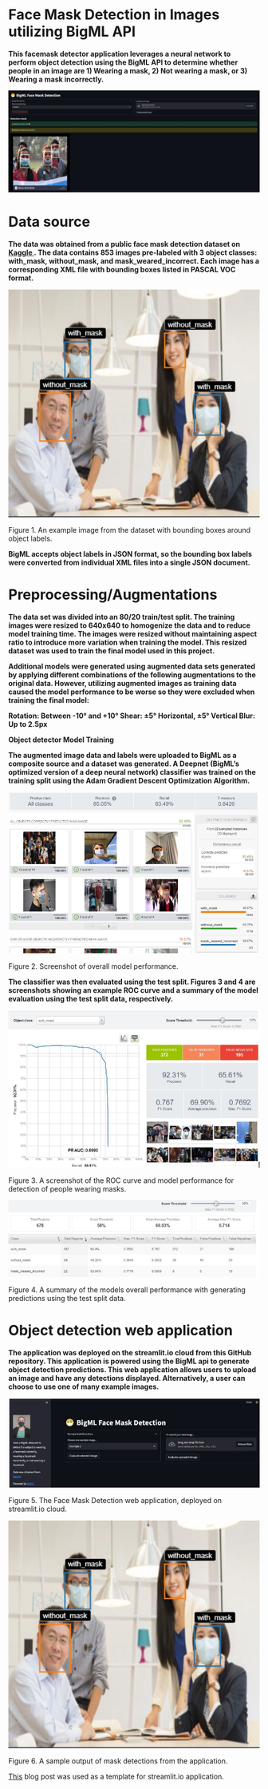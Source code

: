# Face Mask Detection in Images utilizing BigML API

<strong>This facemask detector application leverages a neural network to perform object detection using the BigML API to determine whether people in an image are 1) Wearing a mask, 2) Not wearing a mask, or 3) Wearing a mask incorrectly.</strong>

![app screenshot](https://github.com/pkhiev/BigML_facemask_detector/blob/main/img/app_screenshot.JPG)


# Data source

<strong>The data was obtained from a public face mask detection dataset on <a href="https://www.kaggle.com/datasets/andrewmvd/face-mask-detection"> Kaggle </a>. The data contains 853 images pre-labeled with 3 object classes: with_mask, without_mask, and mask_weared_incorrect. Each image has a corresponding XML file with bounding boxes listed in PASCAL VOC format.</strong>

![fig1](https://github.com/pkhiev/BigML_facemask_detector/blob/main/img/fig1.JPG)

Figure 1. An example image from the dataset with bounding boxes around object labels.

<strong>BigML accepts object labels in JSON format, so the bounding box labels were converted from individual XML files into a single JSON document.</strong>

# Preprocessing/Augmentations

<strong>The data set was divided into an 80/20 train/test split. The training images were resized to 640x640 to homogenize the data and to reduce model training time. The images were resized without maintaining aspect ratio to introduce more variation when training the model. This resized dataset was used to train the final model used in this project.

Additional models were generated using augmented data sets generated by applying different combinations of the following augmentations to the original data. However, utilizing augmented images as training data caused the model performance to be worse so they were excluded when training the final model:

Rotation: Between -10° and +10°
Shear: ±5° Horizontal, ±5° Vertical
Blur: Up to 2.5px

Object detector Model Training

The augmented image data and labels were uploaded to BigML as a composite source and a dataset was generated. A Deepnet (BigML’s optimized version of a deep neural network) classifier was trained on the training split using the Adam Gradient Descent Optimization Algorithm. </strong>

![fig2](https://github.com/pkhiev/BigML_facemask_detector/blob/main/img/fig2.JPG)

Figure 2. Screenshot of overall model performance. 

<strong>The classifier was then evaluated using the test split. Figures 3 and 4 are screenshots showing an example ROC curve and a summary of the model evaluation using the test split data, respectively.</strong>

![fig3](https://github.com/pkhiev/BigML_facemask_detector/blob/main/img/fig3.JPG)

Figure 3. A screenshot of the ROC curve and model performance for detection of people wearing masks. 

![fig4](https://github.com/pkhiev/BigML_facemask_detector/blob/main/img/fig4.JPG)

Figure 4. A summary of the models overall performance with generating predictions using the test split data. 

# Object detection web application

<strong>The application was deployed on the streamlit.io cloud from this GitHub repository. This application is powered using the BigML api to generate object detection predictions. This web application allows users to upload an image and have any detections displayed. Alternatively, a user can choose to use one of many example images.</strong>

![fig5](https://github.com/pkhiev/BigML_facemask_detector/blob/main/img/fig5.JPG)

Figure 5. The Face Mask Detection web application, deployed on streamlit.io cloud.

![fig6](https://github.com/pkhiev/BigML_facemask_detector/blob/main/img/fig1.JPG)

Figure 6. A sample output of mask detections from the application. 



<a href =https://blog.bigml.com/2022/06/13/easily-detecting-your-plant-disease-with-object-detection/>This</a> blog post was used as a template for streamlit.io application.






